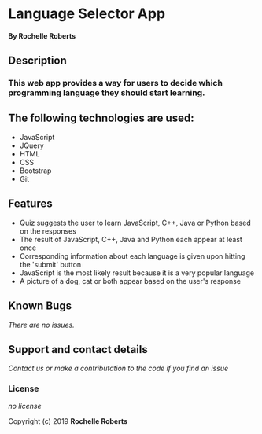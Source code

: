 # Language Selector App

#### By Rochelle Roberts

## Description
### This web app provides a way for users to decide which programming language they should start learning.

## The following technologies are used:
* JavaScript
* JQuery
* HTML
* CSS
* Bootstrap
* Git

## Features
* Quiz suggests the user to learn JavaScript, C++, Java or Python based on the responses
* The result of JavaScript, C++, Java and Python each appear at least once
* Corresponding information about each language is given upon hitting the 'submit' button
* JavaScript is the most likely result because it is a very popular language
* A picture of a dog, cat or both appear based on the user's response

## Known Bugs

_There are no issues._

## Support and contact details

_Contact us or make a contributation to the code if you find an issue_


### License

*no license*

Copyright (c) 2019 **Rochelle Roberts**
